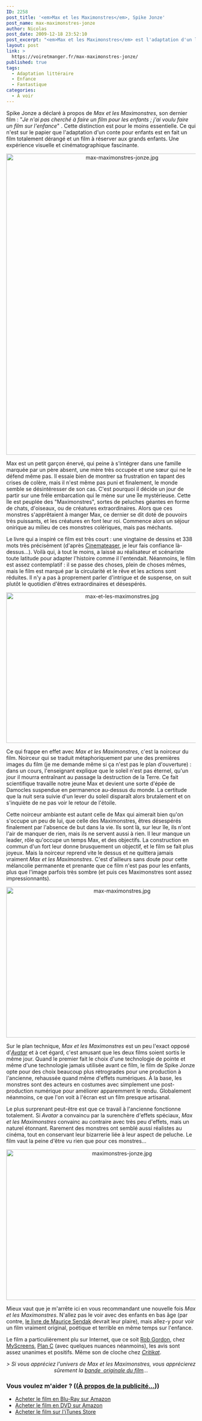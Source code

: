 ```yaml
---
ID: 2258
post_title: '<em>Max et les Maximonstres</em>, Spike Jonze'
post_name: max-maximonstres-jonze
author: Nicolas
post_date: 2009-12-18 23:52:10
post_excerpt: "<em>Max et les Maximonstres</em> est l'adaptation d'un livre pour enfants, mais pas un film pour les enfants. C'est un conte aussi beau que sombre sur l'enfance et sur le rêve. Un film onirique à ne pas manquer."
layout: post
link: >
  https://voiretmanger.fr/max-maximonstres-jonze/
published: true
tags:
  - Adaptation littéraire
  - Enfance
  - Fantastique
categories:
  - À voir
---
```

<p>Spike Jonze a déclaré à propos de <em>Max et les Maximonstres</em>, son dernier film : "<em>Je n'ai pas cherché à faire un film pour les enfants ; j'ai voulu faire un film sur l'enfance</em>" . Cette distinction est pour le moins essentielle. Ce qui n'est sur le papier que l'adaptation d'un conte pour enfants est en fait un film totalement dérangé et un film à réserver aux grands enfants. Une expérience visuelle et cinématographique fascinante.</p>

<div style="text-align: center;"><a href="http://www.allocine.fr/film/fichefilm_gen_cfilm=54502.html"><img class="aligncenter" src="https://voiretmanger.fr/wp-content/uploads/2009/12/max-maximonstres-jonze.jpg" border="0" alt="max-maximonstres-jonze.jpg" width="600" height="800" /></a></div>

<p>Max est un petit garçon énervé, qui peine à s'intégrer dans une famille marquée par un père absent, une mère très occupée et une sœur qui ne le défend même pas. Il essaie bien de montrer sa frustration en tapant des crises de colère, mais il n'est même pas puni et finalement, le monde semble se désintéresser de son cas. C'est pourquoi il décide un jour de partir sur une frêle embarcation qui le mène sur une île mystérieuse. Cette île est peuplée des "Maximonstres", sortes de peluches géantes en forme de chats, d'oiseaux, ou de créatures extraordinaires. Alors que ces monstres s'apprêtaient à manger Max, ce dernier se dit doté de pouvoirs très puissants, et les créatures en font leur roi. Commence alors un séjour onirique au milieu de ces monstres colériques, mais pas méchants.</p>
<p>Le livre qui a inspiré ce film est très court : une vingtaine de dessins et 338 mots très précisément (d'après <a href="http://www.cinemateaser.com/?p=1594">Cinemateaser</a>, je leur fais confiance là-dessus...). Voilà qui, à tout le moins, a laissé au réalisateur et scénariste toute latitude pour adapter l'histoire comme il l'entendait. Néanmoins, le film est assez contemplatif : il se passe des choses, plein de choses mêmes, mais le film est marqué par la circularité et le rêve et les actions sont réduites. Il n'y a pas à proprement parler d'intrigue et de suspense, on suit plutôt le quotidien d'êtres extraordinaires et désespérés.</p>

<div style="text-align: center;"><img class="aligncenter" src="https://voiretmanger.fr/wp-content/uploads/2009/12/max-et-les-maximonstres.jpg" border="0" alt="max-et-les-maximonstres.jpg" width="600" height="400" /></div>
<p>Ce qui frappe en effet avec <em>Max et les Maximonstres</em>, c'est la noirceur du film. Noirceur qui se traduit métaphoriquement par une des premières images du film (je me demande même si ça n'est pas le plan d'ouverture) : dans un cours, l'enseignant explique que le soleil n'est pas éternel, qu'un jour il mourra entraînant au passage la destruction de la Terre. Ce fait scientifique travaille notre jeune Max et devient une sorte d'épée de Damocles suspendue en permanence au-dessus du monde. La certitude que la nuit sera suivie d'un lever du soleil disparaît alors brutalement et on s'inquiète de ne pas voir le retour de l'étoile.</p>
<p>Cette noirceur ambiante est autant celle de Max qui aimerait bien qu'on s'occupe un peu de lui, que celle des Maximonstres, êtres désespérés finalement par l'absence de but dans la vie. Ils sont là, sur leur île, ils n'ont l'air de manquer de rien, mais ils ne servent aussi à rien. Il leur manque un leader, rôle qu'occupe un temps Max, et des objectifs. La construction en commun d'un fort leur donne brusquement un objectif, et le film se fait plus joyeux. Mais la noirceur reprend vite le dessus et ne quittera jamais vraiment <em>Max et les Maximonstres</em>. C'est d'ailleurs sans doute pour cette mélancolie permanente et prenante que ce film n'est pas pour les enfants, plus que l'image parfois très sombre (et puis ces Maximonstres sont assez impressionnants).</p>

<div style="text-align: center;"><img class="aligncenter" src="https://voiretmanger.fr/wp-content/uploads/2009/12/max-maximonstres.jpg" border="0" alt="max-maximonstres.jpg" width="600" height="400" /></div>
<p>Sur le plan technique, <em>Max et les Maximonstres</em> est un peu l'exact opposé d'<em><a href="https://voiretmanger.fr/2009/12/18/avatar-james-cameron/">Avatar</a></em> et à cet égard, c'est amusant que les deux films soient sortis le même jour. Quand le premier fait le choix d'une technologie de pointe et même d'une technologie jamais utilisée avant ce film, le film de Spike Jonze opte pour des choix beaucoup plus rétrogrades pour une production à l'ancienne, rehaussée quand même d'effets numériques. À la base, les monstres sont des acteurs en costumes avec simplement une post-production numérique pour améliorer apparemment le rendu. Globalement néanmoins, ce que l'on voit à l'écran est un film presque artisanal.</p>
<p>Le plus surprenant peut-être est que ce travail à l'ancienne fonctionne totalement. Si <em>Avatar</em> a convaincu par la surenchère d'effets spéciaux, <em>Max et les Maximonstres</em> convainc au contraire avec très peu d'effets, mais un naturel étonnant. Rarement des monstres ont semblé aussi réalistes au cinéma, tout en conservant leur bizarrerie liée à leur aspect de peluche. Le film vaut la peine d'être vu rien que pour ces monstres...</p>

<div style="text-align: center;"><img class="aligncenter" src="https://voiretmanger.fr/wp-content/uploads/2009/12/maximonstres-jonze.jpg" border="0" alt="maximonstres-jonze.jpg" width="600" height="400" /></div>
<p>Mieux vaut que je m'arrête ici en vous recommandant une nouvelle fois <em>Max et les Maximonstres</em>. N'allez pas le voir avec des enfants en bas âge (par contre, <a href="http://www.amazon.fr/gp/product/221101965X/ref=as_li_ss_tl?ie=UTF8&tag=leblogdenic07-21&linkCode=as2&camp=1642&creative=19458&creativeASIN=221101965X">le livre de Maurice Sendak</a> devrait leur plaire), mais allez-y pour voir un film vraiment original, poétique et terrible en même temps sur l'enfance.</p>
<p>Le film a particulièrement plu sur Internet, que ce soit <a href="http://www.toujoursraison.com/2009/12/max-et-les-maximonstres.html">Rob Gordon</a>, chez <a href="http://myscreens.fr/2009/cinema/max-et-les-maximonstres-la-critique/">MyScreens</a>, <a href="http://plan-c.over-blog.com/article-max-et-les-maximonstres-l-enfant-roi-41348476.html">Plan C</a> (avec quelques nuances néanmoins), les avis sont assez unanimes et positifs. Même son de cloche chez <em><a href="http://www.critikat.com/Max-et-les-Maximonstres.html">Critikat</a></em>.</p>
<p></p>
<p style="text-align: center;"><em>&gt; Si vous appréciez l'univers de Max et les Maximonstres, vous apprécierez sûrement la <a href="https://voiretmanger.fr/2010/01/31/where-the-wild-things-are-karen-o/" target="_blank">bande  originale du film</a>...</em></p>

<div class="amazon">
<h3>Vous voulez m'aider ? ((<a href="https://voiretmanger.fr/a-propos/publicite/">À propos de la publicité…</a>))</h3>
<ul>
	<li><a href="http://www.amazon.fr/gp/product/B003BGAT2Y/ref=as_li_ss_tl?ie=UTF8&tag=leblogdenic07-21&linkCode=as2&camp=1642&creative=19458&creativeASIN=B003BGAT2Y">Acheter le film en Blu-Ray sur Amazon</a></li>
	<li><a href="http://www.amazon.fr/gp/product/B003BGAT38/ref=as_li_ss_tl?ie=UTF8&tag=leblogdenic07-21&linkCode=as2&camp=1642&creative=19458&creativeASIN=B003BGAT38">Acheter le film en DVD sur Amazon</a></li>
	<li><a href="http://itunes.apple.com/fr/movie/max-et-les-maximonstres/id367519521">Acheter le film sur l'iTunes Store</a></li>
</ul>
</div>